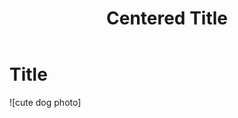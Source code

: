 <header style="text-align:center;">
  <h1>Centered Title</h1>
</header>
  <h1>Title</h1>
</header>
![cute dog photo]
